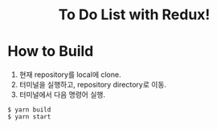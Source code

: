 <h1 align="center">
    To Do List with Redux!
</h1>

# How to Build
1. 현재 repository를 local에 clone.
2. 터미널을 실행하고, repository directory로 이동.
3. 터미널에서 다음 명령어 실행.
```
$ yarn build
$ yarn start
```
